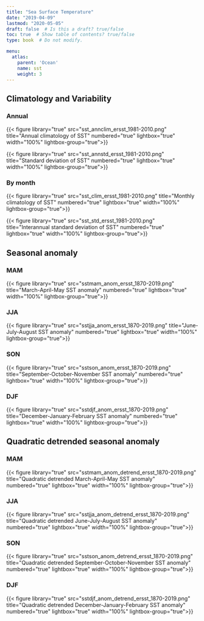 ```yaml
---
title: "Sea Surface Temperature"
date: "2019-04-09"
lastmod: "2020-05-05"
draft: false  # Is this a draft? true/false
toc: true  # Show table of contents? true/false
type: book  # Do not modify.

menu:
  atlas:
    parent: 'Ocean'
    name: sst
    weight: 3
---
```


<!-- {{% toc %}} -->

## Climatology and Variability

### Annual
{{< figure library="true" src="sst_annclim_ersst_1981-2010.png" title="Annual climatology of SST" numbered="true" lightbox="true" width="100%"  lightbox-group="true">}}

{{< figure library="true"  src="sst_annstd_ersst_1981-2010.png" title="Standard deviation of SST" numbered="true" lightbox="true" width="100%"  lightbox-group="true">}}

### By month
{{< figure library="true"  src="sst_clim_ersst_1981-2010.png" title="Monthly climatology of SST" numbered="true" lightbox="true" width="100%"  lightbox-group="true">}}

{{< figure library="true"  src="sst_std_ersst_1981-2010.png" title="Interannual standard deviation of SST" numbered="true" lightbox="true" width="100%"  lightbox-group="true">}}

## Seasonal anomaly

### MAM
{{< figure library="true"  src="sstmam_anom_ersst_1870-2019.png" title="March-April-May SST anomaly" numbered="true" lightbox="true" width="100%"  lightbox-group="true">}}

### JJA
{{< figure library="true"  src="sstjja_anom_ersst_1870-2019.png" title="June-July-August SST anomaly" numbered="true" lightbox="true" width="100%"  lightbox-group="true">}}

### SON
{{< figure library="true"  src="sstson_anom_ersst_1870-2019.png" title="September-October-November SST anomaly" numbered="true" lightbox="true" width="100%"  lightbox-group="true">}}

### DJF
{{< figure library="true"  src="sstdjf_anom_ersst_1870-2019.png" title="December-January-February SST anomaly" numbered="true" lightbox="true" width="100%"  lightbox-group="true">}}

## Quadratic detrended seasonal anomaly
### MAM
{{< figure library="true"  src="sstmam_anom_detrend_ersst_1870-2019.png" title="Quadratic detrended March-April-May SST anomaly" numbered="true" lightbox="true" width="100%"  lightbox-group="true">}}

### JJA
{{< figure library="true"  src="sstjja_anom_detrend_ersst_1870-2019.png" title="Quadratic detrended June-July-August SST anomaly" numbered="true" lightbox="true" width="100%"  lightbox-group="true">}}

### SON
{{< figure library="true"  src="sstson_anom_detrend_ersst_1870-2019.png" title="Quadratic detrended September-October-November SST anomaly" numbered="true" lightbox="true" width="100%"  lightbox-group="true">}}

### DJF
{{< figure library="true"  src="sstdjf_anom_detrend_ersst_1870-2019.png" title="Quadratic detrended December-January-February SST anomaly" numbered="true" lightbox="true" width="100%"  lightbox-group="true">}}


